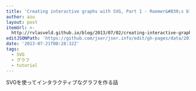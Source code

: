 ```yaml
---
title: 'Creating interactive graphs with SVG, Part 1 - Roemer&#039;s blog'
author: azu
layout: post
itemUrl: >-
  http://rvlasveld.github.io/blog/2013/07/02/creating-interactive-graphs-with-svg-part-1/
editJSONPath: 'https://github.com/jser/jser.info/edit/gh-pages/data/2013/07/index.json'
date: '2013-07-21T08:28:32Z'
tags:
  - SVG
  - グラフ
  - tutorial
---
```

SVGを使ってインタラクティブなグラフを作る話
